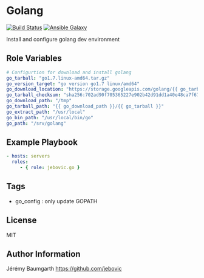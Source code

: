 Golang
======

[![Build Status](https://travis-ci.org/jebovic/ansible-go.svg?branch=master)](https://travis-ci.org/jebovic/ansible-go) [![Ansible Galaxy](https://img.shields.io/badge/galaxy-jebovic.go-blue.svg?style=flat)](https://galaxy.ansible.com/jebovic/go)

Install and configure golang dev environment

Role Variables
--------------

```yaml
# Configurtion for download and install golang
go_tarball: "go1.7.linux-amd64.tar.gz"
go_version_target: "go version go1.7 linux/amd64"
go_download_location: "https://storage.googleapis.com/golang/{{ go_tarball }}"
go_tarball_checksum: "sha256:702ad90f705365227e902b42d91dd1a40e48ca7f67a2f4b2fd052aaa4295cd95"
go_download_path: "/tmp"
go_tarball_path: "{{ go_download_path }}/{{ go_tarball }}"
go_extract_path: "/usr/local"
go_bin_path: "/usr/local/bin/go"
go_path: "/srv/golang"
```

Example Playbook
----------------

```yaml
- hosts: servers
  roles:
     - { role: jebovic.go }
```

Tags
----

* go_config : only update GOPATH

License
-------

MIT

Author Information
------------------

Jérémy Baumgarth https://github.com/jebovic
